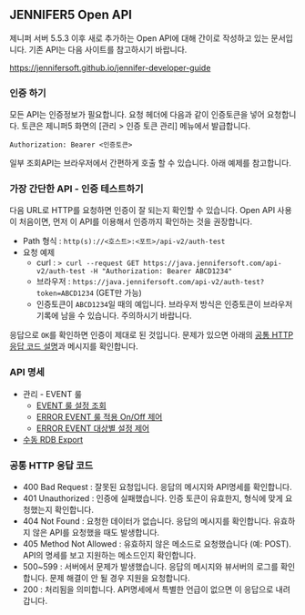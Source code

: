 ## JENNIFER5 Open API

제니퍼 서버 5.5.3 이후 새로 추가하는 Open API에 대해 간이로 작성하고 있는 문서입니다. 기존 API는 다음 사이트를 참고하시기 바랍니다.

https://jennifersoft.github.io/jennifer-developer-guide


### 인증 하기

모든 API는 인증정보가 필요합니다. 요청 헤더에 다음과 같이 인증토큰을 넣어 요청합니다. 토큰은 제니퍼5 화면의 [관리 > 인증 토큰 관리] 메뉴에서 발급합니다.

`Authorization: Bearer <인증토큰>`

일부 조회API는 브라우저에서 간편하게 호출 할 수 있습니다. 아래 예제를 참고합니다.

### 가장 간단한 API - 인증 테스트하기

다음 URL로 HTTP를 요청하면 인증이 잘 되는지 확인할 수 있습니다. Open API 사용이 처음이면, 먼저 이 API를 이용해서 인증까지 확인하는 것을 권장합니다.

- Path 형식 : `http(s)://<호스트>:<포트>/api-v2/auth-test`
- 요청 예제 
    - curl : `> curl --request GET https://java.jennifersoft.com/api-v2/auth-test -H "Authorization: Bearer ABCD1234"`
    - 브라우저 : `https://java.jennifersoft.com/api-v2/auth-test?token=ABCD1234` (GET만 가능)
    - 인증토큰이 `ABCD1234`일 때의 예입니다. 브라우저 방식은 인증토큰이 브라우저 기록에 남을 수 있습니다. 주의하시기 바랍니다.

응답으로 `OK`를 확인하면 인증이 제대로 된 것입니다. 문제가 있으면 아래의 [공통 HTTP 응답 코드 설명](#공통-HTTP-응답-코드)과 메시지를 확인합니다.

### API 명세

- 관리 - EVENT 룰
    - [EVENT 룰 설정 조회](spec/manage-rule-event.md)
    - [ERROR EVENT 룰 적용 On/Off 제어](spec/manage-rule-event-error-applied.md)
    - [ERROR EVENT 대상별 설정 제어](spec/manage-rule-event-error-individual.md)
- [수동 RDB Export](spec/manual-rdb-export.md)
    
### 공통 HTTP 응답 코드

- 400 Bad Request : 잘못된 요청입니다. 응답의 메시지와 API명세를 확인합니다.
- 401 Unauthorized : 인증에 실패했습니다. 인증 토큰이 유효한지, 형식에 맞게 요청했는지 확인합니다.
- 404 Not Found : 요청한 데이터가 없습니다. 응답의 메시지를 확인합니다. 유효하지 않은 API를 요청했을 때도 발생합니다.
- 405 Method Not Allowed : 유효하지 않은 메소드로 요청했습니다 (예: POST). API의 명세를 보고 지원하는 메소드인지 확인합니다.
- 500~599 : 서버에서 문제가 발생했습니다. 응답의 메시지와 뷰서버의 로그를 확인합니다. 문제 해결이 안 될 경우 지원을 요청합니다.
- 200 : 처리됨을 의미합니다. API명세에서 특별한 언급이 없으면 이 응답으로 내려갑니다.

